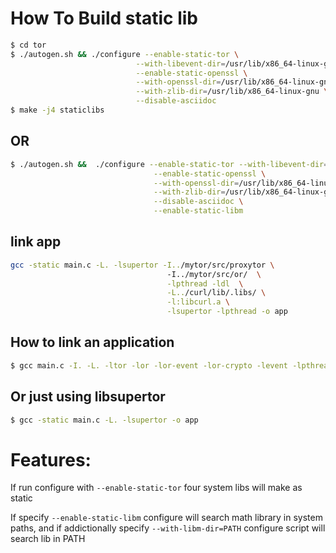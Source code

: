 # How To Build static lib #
````bash
$ cd tor
$ ./autogen.sh && ./configure --enable-static-tor \
							--with-libevent-dir=/usr/lib/x86_64-linux-gnu  \
							--enable-static-openssl \
							--with-openssl-dir=/usr/lib/x86_64-linux-gnu/ \
							--with-zlib-dir=/usr/lib/x86_64-linux-gnu \
							--disable-asciidoc
$ make -j4 staticlibs
````
## OR ##

````bash
$ ./autogen.sh &&  ./configure --enable-static-tor --with-libevent-dir=/usr/lib/x86_64-linux-gnu \
								--enable-static-openssl \
								--with-openssl-dir=/usr/lib/x86_64-linux-gnu/ \
								--with-zlib-dir=/usr/lib/x86_64-linux-gnu \
								--disable-asciidoc \
								--enable-static-libm
````
## link app ##
 ````bash
 gcc -static main.c -L. -lsupertor -I../mytor/src/proxytor \ 
 									-I../mytor/src/or/  \
									-lpthread -ldl  \
									-L../curl/lib/.libs/ \
									-l:libcurl.a \
									-lsupertor -lpthread -o app
 ````

## How to link an application ##

````bash
$ gcc main.c -I. -L. -ltor -lor -lor-event -lor-crypto -levent -lpthread -lor-ctime -lor-trunnel -lm -lz -lssl -lcrypto  -lkeccak-tiny -lcurve25519_donna -led25519_donna -led25519_ref10 -lpthread -static -o myapp
````
## Or just using libsupertor ##
````bash
$ gcc -static main.c -L. -lsupertor -o app
````

# Features: #

If run configure with `--enable-static-tor` four system libs will make as static

If specify `--enable-static-libm` configure will search math library in system paths, and if addictionally specify `--with-libm-dir=PATH` configure script will search lib in PATH
